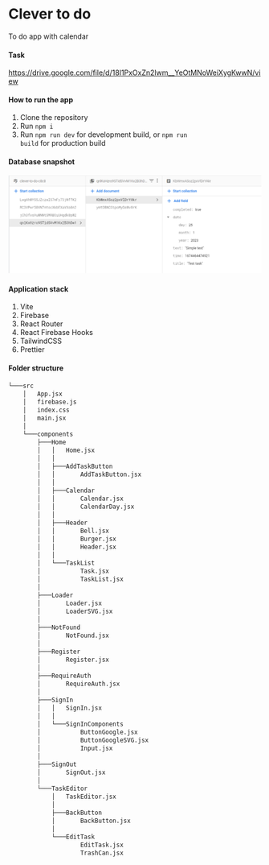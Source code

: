 # Clever to do
To do app with calendar

#### Task
https://drive.google.com/file/d/18I1PxOxZn2lwm__YeOtMNoWeiXygKwwN/view

#### How to run the app
1. Clone the repository
2. Run <code>npm i</code>
3. Run <code>npm run dev</code> for development build, or <code>npm run build</code> for production build

#### Database snapshot
![Screenshot](database-snapshot.png)

#### Application stack
1. Vite
2. Firebase
3. React Router
4. React Firebase Hooks
5. TailwindCSS
6. Prettier

#### Folder structure
```
└───src
    │   App.jsx
    │   firebase.js
    │   index.css
    │   main.jsx
    │
    └───components
        ├───Home
        │   │   Home.jsx
        │   │
        │   ├───AddTaskButton
        │   │       AddTaskButton.jsx
        │   │
        │   ├───Calendar
        │   │       Calendar.jsx
        │   │       CalendarDay.jsx
        │   │
        │   ├───Header
        │   │       Bell.jsx
        │   │       Burger.jsx
        │   │       Header.jsx
        │   │
        │   └───TaskList
        │           Task.jsx
        │           TaskList.jsx
        │
        ├───Loader
        │       Loader.jsx
        │       LoaderSVG.jsx
        │
        ├───NotFound
        │       NotFound.jsx
        │
        ├───Register
        │       Register.jsx
        │
        ├───RequireAuth
        │       RequireAuth.jsx
        │
        ├───SignIn
        │   │   SignIn.jsx
        │   │
        │   └───SignInComponents
        │           ButtonGoogle.jsx
        │           ButtonGoogleSVG.jsx
        │           Input.jsx
        │
        ├───SignOut
        │       SignOut.jsx
        │
        └───TaskEditor
            │   TaskEditor.jsx
            │
            ├───BackButton
            │       BackButton.jsx
            │
            └───EditTask
                    EditTask.jsx
                    TrashCan.jsx
```